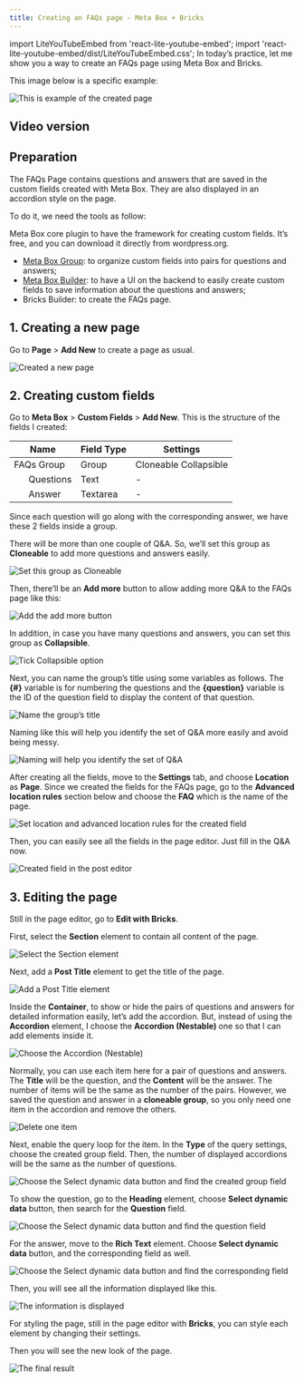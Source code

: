 ```yaml
---
title: Creating an FAQs page - Meta Box + Bricks
---
```

import LiteYouTubeEmbed from 'react-lite-youtube-embed'; import 'react-lite-youtube-embed/dist/LiteYouTubeEmbed.css';
In today’s practice, let me show you a way to create an FAQs page using Meta Box and Bricks.

This image below is a specific example:

![This is example of the created page](https://i.imgur.com/q8DrPFt.png)

## Video version

<LiteYouTubeEmbed id='SXo6s4y_XGs' />

## Preparation

The FAQs Page contains questions and answers that are saved in the custom fields created with Meta Box. They are also displayed in an accordion style on the page.

To do it, we need the tools as follow:

Meta Box core plugin to have the framework for creating custom fields. It’s free, and you can download it directly from wordpress.org. 
* [Meta Box Group](https://metabox.io/plugins/meta-box-group/): to organize custom fields into pairs for questions and answers;
* [Meta Box Builder](https://metabox.io/plugins/meta-box-builder/): to have a UI on the backend to easily create custom fields to save information about the questions and answers;
* Bricks Builder: to create the FAQs page.

## 1. Creating a new page

Go to **Page** > **Add New** to create a page as usual.

![Created a new page](https://i.imgur.com/z303DwT.png)

## 2. Creating custom fields

Go to **Meta Box** > **Custom Fields** > **Add New**. This is the structure of the fields I created:

|      Name       | Field Type |       Settings        |
|-----------------|------------|-----------------------|
|   FAQs Group    |   Group    | Cloneable Collapsible |
|       Questions |    Text    |           -           |
|        Answer   |  Textarea  |           -           |

Since each question will go along with the corresponding answer, we have these 2 fields inside a group.

There will be more than one couple of Q&A. So, we’ll set this group as **Cloneable** to add more questions and answers easily.

![Set this group as Cloneable](https://i.imgur.com/ihrV9BB.png)

Then, there’ll be an **Add more** button to allow adding more Q&A to the FAQs page like this:

![Add the add more button](https://i.imgur.com/SNfVGgF.png)

In addition, in case you have many questions and answers, you can set this group as **Collapsible**.

![Tick Collapsible option](https://i.imgur.com/JqD5lpX.png)

Next, you can name the group’s title using some variables as follows. The **{#}** variable is for numbering the questions and the **{question}** variable is the ID of the question field to display the content of that question.

![Name the group’s title](https://i.imgur.com/q6FxvGc.png)

Naming like this will help you identify the set of Q&A more easily and avoid being messy.

![Naming will help you identify the set of Q&A](https://i.imgur.com/6En8OdT.png)

After creating all the fields, move to the **Settings** tab, and choose **Location** as **Page**. Since we created the fields for the FAQs page, go to the **Advanced location rules** section below and choose the **FAQ** which is the name of the page.

![Set location and advanced location rules for the created field](https://i.imgur.com/EMtO8ii.png)

Then, you can easily see all the fields in the page editor. Just fill in the Q&A now.

![Created field in the post editor](https://i.imgur.com/uXQ6nQF.png)

## 3. Editing the page

Still in the page editor, go to **Edit with Bricks**. 

First, select the **Section** element to contain all content of the page.

![Select the Section element](https://i.imgur.com/Tj20VMP.png)

Next, add a **Post Title** element to get the title of the page.

![Add a Post Title element](https://i.imgur.com/ahlSxrH.png)

Inside the **Container**, to show or hide the pairs of questions and answers for detailed information easily, let’s add the accordion. But, instead of using the **Accordion** element, I choose the **Accordion (Nestable)** one so that I can add elements inside it.

![Choose the Accordion (Nestable)](https://i.imgur.com/lVauYF1.png)

Normally, you can use each item here for a pair of questions and answers. The **Title** will be the question, and the **Content** will be the answer. The number of items will be the same as the number of the pairs. However, we saved the question and answer in a **cloneable group**, so you only need one item in the accordion and remove the others.

![Delete one item](https://i.imgur.com/CT7v3uA.png)

Next, enable the query loop for the item. In the **Type** of the query settings, choose the created group field. Then, the number of displayed accordions will be the same as the number of questions.

![Choose the Select dynamic data button and find the created group field](https://i.imgur.com/pbYfndY.png)

To show the question, go to the **Heading** element, choose **Select dynamic data** button, then search for the **Question** field.

![Choose the Select dynamic data button and find the question field](https://i.imgur.com/iz2ggzw.png)

For the answer, move to the **Rich Text** element. Choose **Select dynamic data** button, and the corresponding field as well.

![Choose the Select dynamic data button and find the corresponding field](https://i.imgur.com/4IhD5fi.png)

Then, you will see all the information displayed like this.

![The information is displayed](https://i.imgur.com/sK4OeLy.png)

For styling the page, still in the page editor with **Bricks**, you can style each element by changing their settings.

Then you will see the new look of the page.

![The final result](https://i.imgur.com/q8DrPFt.png) 
